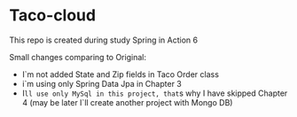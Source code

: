 # Taco-cloud
This repo is created during study Spring in Action 6

Small changes comparing to Original: 
- I`m not added State and Zip fields in Taco Order class
- i`m using only Spring Data Jpa in Chapter 3
- I`ll use only MySql in this project, that`s why I have skipped Chapter 4 (may be later I`ll create another project with Mongo DB)
